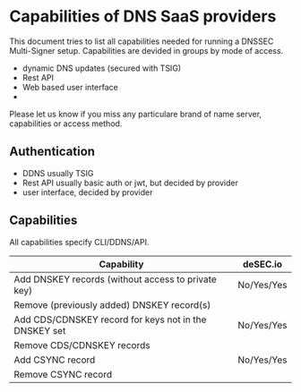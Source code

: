 # Capabilities of DNS SaaS providers

This document tries to list all capabilities needed for running a DNSSEC Multi-Signer setup.
Capabilities are devided in groups by mode of access.

- dynamic DNS updates (secured with TSIG)
- Rest API
- Web based user interface
- 
Please let us know if you miss any particulare brand of name server, capabilities or access method.

## Authentication
  - DDNS usually TSIG
  - Rest API usually basic auth or jwt, but decided by provider
  - user interface, decided by provider

## Capabilities

All capabilities specify CLI/DDNS/API.

Capability | deSEC.io
---------- | ---- 
Add DNSKEY records (without access to private key) | No/Yes/Yes 
Remove (previously added) DNSKEY record(s) | | |
Add CDS/CDNSKEY record for keys not in the DNSKEY set | No/Yes/Yes
Remove CDS/CDNSKEY records | | |
Add CSYNC record | No/Yes/Yes
Remove CSYNC record | | |
